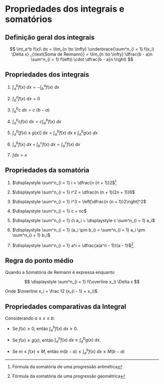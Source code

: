 # Propriedades dos integrais e somatórios

## Definição geral dos integrais

$$
\int_a^b f(x)\ dx = \lim_{n \to \infty}
\underbrace{\sum^n_{i = 1} f(x_i) \Delta x}
_{\text{Soma de Reimann}} = \lim_{n \to \infty} \dfrac{b - a}n \sum^n_{i = 1}
f\left(i \cdot \dfrac{b - a}n \right)
$$

## Propriedades dos integrais

1. $\displaystyle \int_a^b f(x)\ dx = - \int_b^a f(x)\ dx$

2. $\displaystyle \int_a^a f(x)\ dx = 0$

3. $\displaystyle \int_a^b c\ dx = c\ (b - a)$

4. $\displaystyle \int_a^b c f(x)\ dx = c \int_a^b f(x)\ dx$

5. $\displaystyle \int_a^b [f(x) \pm g(x)]\ dx = \int_a^b f(x)\ dx \pm \int_a^b g(x)\ dx$

6. $\displaystyle \int_a^b f(x)\ dx + \int_b^c f(x)\ dx = \int_a^c f(x)\ dx$

7. $\displaystyle \int dx = x$

## Propriedades da somatória

1. $\displaystyle \sum^n_{i = 1} i = \dfrac{n (n + 1)}2$[^1]

2. $\displaystyle \sum^n_{i = 1} i^2 = \dfrac{n (n + 1)(2n + 1)}6$

3. $\displaystyle \sum^n_{i = 1} i^3 = \left[\dfrac{n (n + 1)}2\right]^2$

4. $\displaystyle \sum^n_{i = 1} c = nc$

5. $\displaystyle \sum^n_{i = 1} c\ a_i = \displaystyle c \sum^n_{i = 1} a_i$

6. $\displaystyle \sum^n_{i = 1} (a_i \pm b_i) = \sum^n_{i = 1} a_i \pm \sum^n_{i = 1} b_i$

7. $\displaystyle \sum^n_{i = 1} a^i = \dfrac{a(a^n - 1)}{a - 1}$[^2]

## Regra do ponto médio

Quando a Somatória de Reimann é expressa enquanto

$$
\displaystyle \sum^n_{i = 1} f(\overline x_i) \Delta x
$$

Onde $\overline x_i = \frac 12 (x_{i - 1} + x_i)$.

## Propriedades comparativas da Integral

Considerando $a \le x \le b$:

- Se $f(x) \ge 0$, então $\int^b_a f(x)\ dx \ge 0$.

- Se $f(x) \ge g(x)$, então $\int^b_a f(x)\ dx \ge \int^b_a g(x)\ dx$.

- Se $m \le f(x) \le M$, então $m (b - a) \le \int^b_a f(x)\ dx \le M (b - a)$

[^1]: Fórmula da somatória de uma progressão aritmética

[^2]: Fórmula da somatória de uma progressão geométrica